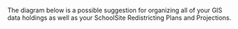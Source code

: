 The diagram below is a possible suggestion for organizing all of your GIS data holdings as well as your SchoolSite Redistricting Plans and Projections.


 
